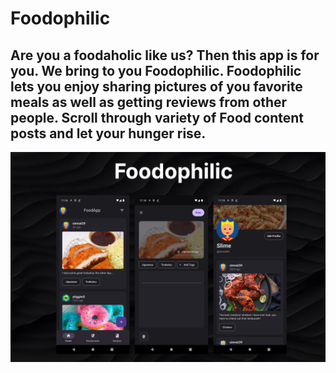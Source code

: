 # Foodophilic
## Are you a foodaholic like us? Then this app is for you. We bring to you Foodophilic. Foodophilic lets you enjoy sharing pictures of you favorite meals as well as getting reviews from other people. Scroll through variety of Food content posts and let your hunger rise.

![img](./photo.png)